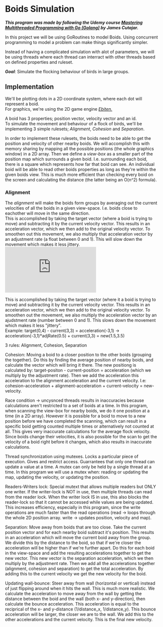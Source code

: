 # Boids Simulation  
***This program was made by following the Udemy course [*Mastering Multithreaded Programming with Go (Golang)*](https://www.udemy.com/course/multithreading-in-go-lang/) by James Cutajar.***  

In this project we will be using GoRoutines to model Boids. Using concurrent programming to model a problem can make things significantly simpler.

Instead of having a complicated simulation with alot of parameters, we will be using threads where each thread can interract with other threads based on defined properties and ruleset.

***Goal***: Simulate the flocking behaviour of birds in large groups.

## Implementation
We'll be plotting dots in a 2D coordinate system, where each dot will represent a boid.  
For graphics, we're using the 2D game engine [*Ebiten.*](https://github.com/hajimehoshi/ebiten)

A boid has 3 properties; position vector, velocity vector and an id.  
To simulate the movement and behaviour of a flock of birds, we'll be implementing 3 simple rulesets; *Alignment*, *Cohesion* and *Separation*.

In order to implement these rulesets, the boids need to be able to get the position and velocity of other nearby boids. We will accomplish this with memory sharing by mapping all the possible positions (the whole graphics window) in a 2D array. Then we define a *view-box* as a smaller part of the position map which surrounds a given boid. I.e. surrounding each boid, there is a square which represents how far that boid can see. An individual boid will be able to read other boids properties as long as they're within the given boids view. This is much more efficient than checking every boid on the screen and calculating the distance (the latter being an O(n^2) formula).

### Alignment
The *alignment* will make the boids form groups by averaging out the current velocities of all the boids in a given view-space. I.e. boids close to eachother will move in the same direction.  
This is accomplished by taking the target vector (where a boid is trying to move) and subtracting it by the current velocity vector. This results in an acceleration vector, which we then add to the original velocity vector. To smoothen out this movement, we also multiply that acceleration vector by an adjustment rate (a float between 0 and 1). This will slow down the movement which makes it less jittery.  
![\[target(0,4) - current(3,3) = acceleration(-3,1)\]](https://latex.codecogs.com/gif.latex?target%280%2C4%29%20-%20current%283%2C3%29%20%3D%20acceleration%28-3%2C1%29)




This is accomplished by taking the target vector (where it a boid is trying to move) and subtracting it by the current velocity vector. This results in an acceleration vector, which we then add to the original velocity vector. To smoothen out the movement, we also multiply the acceleration vector by an ajudstment rate (number between 0 and 1). This slows down the movement which makes it less "jittery".  
Example: target(0,4) - current(3,3) = acceleration(-3,1) -> acceleration(-3,1)*adjRate(0.5) + current(3,3) = new(1.5,3.5)

3 rules: Alignment, Cohesion, Separation

Cohesion: Moving a boid to a closer position to the other boids (grouping the together). Do this by finding the average position of nearby boids, and calculate the vector which will bring it there. The new positiong is calculated by: target-positon - current-position = acceleration (which we multiply by the adjustment rate). Then we add the acceleration this acceleration to the alignment acceleration and the current velocity.
I.e: cohesion-acceleration + alignment-acceleration + current-velocity = new-velocity.
    
Race condition -> uncysnced threads results in inaccuracies because calculations aren't restricted to a set of boids at a time. In this program, when scanning the view-box for nearby boids, we do it one position at a time (in a 2D array). However it is possible for a boid to move to a new position before we have completed the scanning, which can result in a specific boid getting counted multiple times or alternatively not counted at all. This gives very inaccurate calculations for the average flock velocity. Since boids change their velocities, it is also possible for the scan to get the velocity of a boid right before it changes, which also results in inaccurate calculations.

Thread synchronization using mutexes. Locks a particular piece of execution. Gives and restrict access. Guarrantees that only one thread can update a value at a time. A mutex can only be held by a single thread at a time. In this program we will use a mutex when: reading or updating the map, updating the velocity, or updating the position.

Readers-Writers lock: Special mutext that allows multiple readers but ONLY one writer. If the writer-lock is NOT in use, then multiple threads can read from the reader lock. When the writer lock IS in use, this also blocks the reader-lock so that it cannot be accessed while values are being updated. This increases efficiency, especially in this program, since the write operations are much faster than the read operations (read -> loops through the whole 2D position array. write -> updates position, velocity and map).

Separation: Move away from boids that are too close. Take the current position vector and for each nearby boid subtract it's position. This results in an acceleration which will move the current boid away from the group. We divide this by the distance to the boid, so that if we're closer the acceleration will be higher than if we're further apart. Do this for each boid in the view-space and add the resulting accelerations together to get the new vector. This new vector is the separation acceleration, which we then multiply by the adjustment rate. Then we add all the accelerations together (alignment, cohesion and separation) to get the total acceleration. By adding this to the current velocity we get the new velocity for the boid.

Updating wall-bounce: Steer away from wall (horizontal or vertical) instead of just flipping around when it hits the wall. This is much more realistic. We calculate the acceleration to move away from the wall by getting the distance between the boid and the wall (both x- and y-direction), then calculate the bounce acceleration. This acceleration is equal to the reciprical of the x- and y-distance (1/distance_x, 1/distance_y). This bounce acceleration will be larger, the closer we are to the wall. We add this to the other accelerations and the current velocity. This is the final new velocity.
